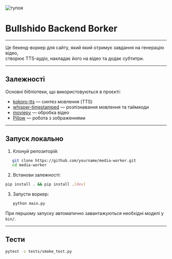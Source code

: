![тупоя](https://coolgifs.neocities.org/gifs/68.gif)
# Bullshido Backend Borker

---
Це бекенд-воркер для сайту, який який отримує завдання на генерацію відео,  
створює TTS-аудіо, накладає його на відео та додає субтитри.

---

## Залежності

Основні бібліотеки, що використовуються в проєкті:

- [kokoro-tts](https://pypi.org/project/kokoro-tts/) — синтез мовлення (TTS)
- [whisper-timestamped](https://pypi.org/project/whisper-timestamped/) — розпізнавання мовлення та таймкоди
- [moviepy](https://pypi.org/project/moviepy/) — обробка відео
- [Pillow](https://pypi.org/project/Pillow/) — робота з зображеннями

---

## Запуск локально

1. Клонуй репозиторій:
```bash
   git clone https://github.com/yourname/media-worker.git
   cd media-worker
```

2. Встанови залежності:
```bash
pip install . && pip install .[dev]
```

3. Запусти воркер:

   ```bash
   python main.py
   ```

При першому запуску автоматично завантажуються необхідні моделі у `bin/`.

---

## Тести
```bash
pytest -s tests/smoke_test.py
```
